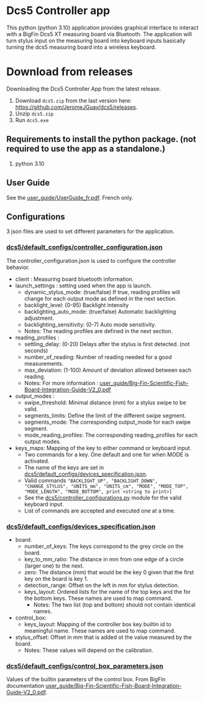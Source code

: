# Dcs5 Controller app

This python (python 3.10) application provides graphical interface to interact with a BigFin Dcs5 XT measuring board via Bluetooth.
The application will turn stylus input on the measuring board into keyboard inputs basically turning the dcs5 measuring board into a wireless keyboard.

# Download from releases
Downloading the Dcs5 Controller App from the latest release.
1. Download `dcs5.zip` from the last version here: https://github.com/JeromeJGuay/dcs5/releases.
2. Unzip `dcs5.zip`
3. Run `dcs5.exe`


## Requirements to install the python package. (not required to use the app as a standalone.)
1) python 3.10

## User Guide
See the [user_guide/UserGuide_fr.pdf](doc/UserGuide_fr.pdf). French only.

## Configurations

3 json files are used to set different parameters for the application.
### [dcs5/default_configs/controller_configuration.json](dcs5/default_configs/controller_configuration.json)
The controller_configuration.json is used to configure the controller behavior.
+ client : Measuring board bluetooth information.
+ launch_settings : setting used when the app is launch.
  - dynamic_stylus_mode: (true/false) If true, reading profiles will change for each output mode as defined in the next section.
  - backlight_level: (0-95) Backlight intensity 
  - backlighting_auto_mode: (true/false) Automatic backlighting adjustment.
  - backlighting_sensitivity: (0-7) Auto mode sensitivity.
  - Notes: The reading profiles are defined in the next section.
+ reading_profiles : 
  - settling_delay: (0-20) Delays after the stylus is first detected. (not seconds)
  - number_of_reading: Number of reading needed for a good measurements.
  - max_deviation: (1-100) Amount of deviation allowed between each reading.
  - Notes: For more information : [user_guide/Big-Fin-Scientific-Fish-Board-Integration-Guide-V2_0.pdf](doc/Big-Fin-Scientific-Fish-Board-Integration-Guide-V2_0.pdf)
+ output_modes :
  - swipe_threshold: Minimal distance (mm) for a stylus swipe to be valid.
  - segments_limits: Define the limit of the different swipe segment.
  - segments_mode: The corresponding output_mode for each swipe segment.
  - mode_reading_profiles: The corresponding reading_profiles for each output modes.
+ keys_maps: Mapping of the key to either command or keyboard input.
  - Two commands for a key. One default and one for when MODE is activated.
  - The name of the keys are set in [dcs5/default_configs/devices_specification.json](dcs5/default_configs/xt_devices_specification.json).
  - Valid commands `"BACKLIGHT_UP", "BACKLIGHT_DOWN", "CHANGE_STYLUS", "UNITS_mm", "UNITS_cm", "MODE", "MODE_TOP", "MODE_LENGTH", "MODE_BOTTOM", print <string to print>]`
  - See the [dcs5/controller_configurations.py](dcs5/controller_configurations.py) module for the valid keyboard input.
  - List of commands are accepted and executed one at a time.

### [dcs5/default_configs/devices_specification.json](dcs5/default_configs/xt_devices_specification.json)
+ board:
  - number_of_keys: The keys correspond to the grey circle on the board.
  - key_to_mm_ratio: The distance in mm from one edge of a circle (larger one) to the next.
  - zero: The distance (mm) that would be the key 0 given that the first key on the board is key 1.
  - detection_range: Offset on the left in mm for stylus detection. 
  - keys_layout: Ordered lists for the name of the top keys and the for the bottom keys. These names are used to map command.
    - Notes: The two list (top and bottom) should not contain identical names.  
+ control_box:
  - keys_layout: Mapping of the controller box key builtin id to meaningful name. These names are used to map command. 
+ stylus_offset: Offset in mm that is added ot the value measured by the board. 
  - Notes: These values will depend on the calibration.

### [dcs5/default_configs/control_box_parameters.json](dcs5/default_configs/control_box_parameters.json)
Values of the builtin parameters of the control box. From BigFin documentation [user_guide/Big-Fin-Scientific-Fish-Board-Integration-Guide-V2_0.pdf](doc/Big-Fin-Scientific-Fish-Board-Integration-Guide-V2_0.pdf).




